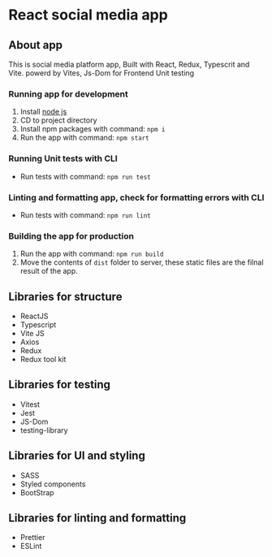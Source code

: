 # React social media app 

## About app
This is social media platform app, Built with React, Redux, Typescrit and Vite.
powerd by Vites, Js-Dom for Frontend Unit testing


### Running app for development 
1. Install [node js](https://nodejs.org/en/download/)
2. CD to project directory
3. Install npm packages with command: `npm i`
4. Run the app with command: `npm start`

### Running Unit tests with CLI
- Run tests with command: `npm run test`

### Linting and formatting app, check for formatting errors with CLI
- Run tests with command: `npm run lint`

### Building the app for production
1. Run the app with command: `npm run build`
2. Move the contents of `dist` folder to server, these static files are the filnal result of the app.

## Libraries for structure
- ReactJS
- Typescript
- Vite JS
- Axios
- Redux
- Redux tool kit

## Libraries for testing
- Vitest
- Jest
- JS-Dom
- testing-library

## Libraries for UI and styling
- SASS
- Styled components
- BootStrap

## Libraries for linting and formatting
- Prettier
- ESLint
